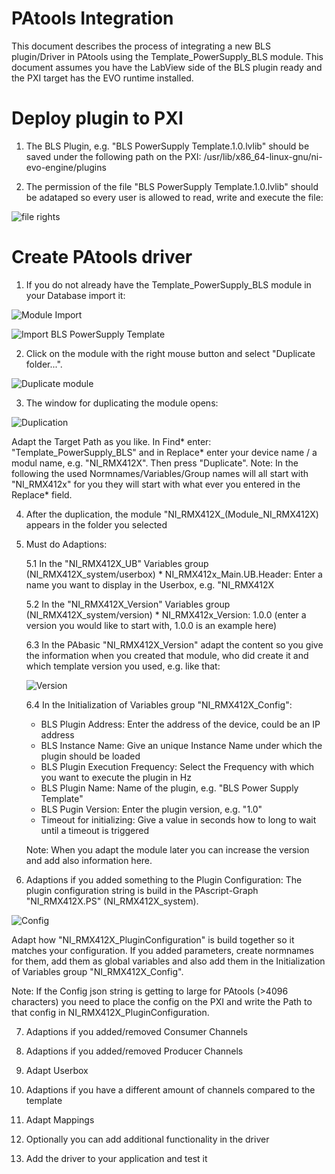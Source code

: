 # PAtools Integration

This document describes the process of integrating a new BLS plugin/Driver in PAtools using the Template_PowerSupply_BLS module. This document assumes you have  the LabView side of the BLS plugin ready and the PXI target has the EVO runtime installed.

# Deploy plugin to PXI
1. The BLS Plugin, e.g. "BLS PowerSupply Template.1.0.lvlib" should be saved under the following path on the PXI:
/usr/lib/x86_64-linux-gnu/ni-evo-engine/plugins

2. The permission of the file "BLS PowerSupply Template.1.0.lvlib" should be adataped so every user is allowed to read, write and execute the file:

![file rights](../../docs/img/file-rights.png)

# Create PAtools driver

1. If you do not already have the Template_PowerSupply_BLS module in your Database import it:

![Module Import](../../docs/img/Module-Import.png)

![Import BLS PowerSupply Template ](../../docs/img/Import-BLS-PowerSupply-Plugin-Template.png)

2. Click on the module with the right mouse button and select "Duplicate folder...".

![Duplicate module](../../docs/img/Duplicate_Module.png)

3. The window for duplicating the module opens:

![Duplication](../../docs/img/Duplication.png)

Adapt the Target Path as you like. In Find* enter: "Template_PowerSupply_BLS" and in Replace* enter your device name / a modul name, e.g. "NI_RMX412X". Then press "Duplicate".
Note: In the following the used Normnames/Variables/Group names will all start with "NI_RMX412x" for you they will start with what ever you entered in the Replace* field.

4. After the duplication, the module "NI_RMX412X_(Module_NI_RMX412X) appears in the folder you selected

5. Must do Adaptions:

    5.1 In the "NI_RMX412X_UB" Variables group (NI_RMX412X_system/userbox)
        * NI_RMX412x_Main.UB.Header: Enter a name you want to display in the Userbox, e.g. "NI_RMX412X

    5.2 In the "NI_RMX412X_Version" Variables group (NI_RMX412X_system/version)
        * NI_RMX412x_Version: 1.0.0 (enter a version you would like to start with, 1.0.0 is an example here)

    6.3 In the PAbasic "NI_RMX412X_Version" adapt the content so you give the information when you created that module, who did create it and which template version you used, e.g. like that:

    ![Version](../../docs/img/version.png)

    6.4 In the Initialization of Variables group "NI_RMX412X_Config":

    * BLS Plugin Address: Enter the address of the device, could be an IP address
    * BLS Instance Name: Give an unique Instance Name under which the plugin should be loaded
    * BLS Plugin Execution Frequency: Select the Frequency with which you want to execute the plugin in Hz
    * BLS Plugin Name: Name of the plugin, e.g. "BLS Power Supply Template"
    * BLS Pugin Version: Enter the plugin version, e.g. "1.0"
    * Timeout for initializing: Give a value in seconds how to long to wait until a timeout is triggered

    Note: When you adapt the module later you can increase the version and add also information here. 

6. Adaptions if you added something to the Plugin Configuration:
The plugin configuration string is build in the PAscript-Graph "NI_RMX412X.PS" (NI_RMX412X_system).

![Config](../../docs/img/Build_Config.png)

Adapt how "NI_RMX412X_PluginConfiguration" is build together so it matches your configuration. If you added parameters, create normnames for them, add them as global variables and also add them in the Initialization of Variables group "NI_RMX412X_Config".

Note: If the Config json string is getting to large for PAtools (>4096 characters) you need to place the config on the PXI and write the Path to that config in NI_RMX412X_PluginConfiguration.

7. Adaptions if you added/removed Consumer Channels

8. Adaptions if you added/removed Producer Channels

9. Adapt Userbox

10. Adaptions if you have a different amount of channels compared to the template

11. Adapt Mappings

12. Optionally you can add additional functionality in the driver

13. Add the driver to your application and test it
